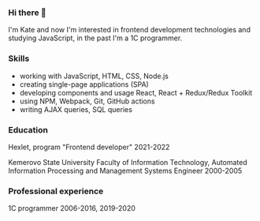 ### Hi there 👋

I'm Kate and now I'm interested in frontend development technologies and studying JavaScript, in the past I'm a 1C programmer.

### Skills
- working with JavaScript, HTML, CSS, Node.js
- сreating single-page applications (SPA)
- developing components and usage React, React + Redux/Redux Toolkit
- using NPM, Webpack, Git, GitHub actions
- writing AJAX queries, SQL queries

### Education
Hexlet, program "Frontend developer"
2021-2022

Kemerovo State University
Faculty of Information Technology, Automated Information Processing and Management Systems
Engineer
2000-2005

### Professional experience
1C programmer
2006-2016, 2019-2020 
